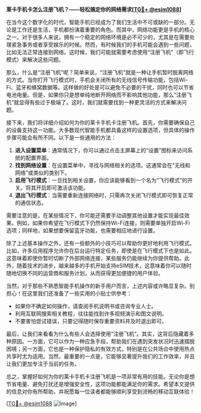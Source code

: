 **莱卡手机卡怎么注册飞机？——轻松搞定你的网络需求[[TG💪+ @esim1088](https://t.me/s/esim1088)]**

在当今这个数字化的时代，智能手机已经成为了我们生活中不可或缺的一部分。无论是工作还是生活，手机都扮演着重要的角色。而其中，网络功能更是手机的核心之一。对于很多人来说，拥有一个稳定的网络环境是必不可少的，尤其是在需要处理紧急事务或者享受娱乐的时候。然而，有时候我们的手机可能会遇到一些问题，比如无法正常连接到网络。这时候，我们可能就需要考虑使用“注册飞机”（即飞行模式）来解决这些问题。

那么，什么是“注册飞机”呢？简单来说，“注册飞机”就是一种让手机暂时脱离网络的方式。当你打开飞行模式时，手机会关闭所有的无线信号传输功能，包括Wi-Fi、蓝牙和蜂窝数据等。这样做的好处是可以避免不必要的干扰，同时也可以节省电池电量。但是，如果你只是想单纯地断开网络而不影响其他功能，那么“注册飞机”就显得有些过于极端了。这时，我们就需要找到一种更灵活的方式来解决问题。

接下来，我们将详细介绍如何为你的莱卡手机卡注册飞机。首先，你需要确保自己的设备支持这一功能。大多数现代智能手机都具备这样的设置选项，但具体的操作步骤可能会有所不同。以下是一些通用的方法：

1. **进入设置菜单**：通常情况下，你可以通过点击主屏幕上的“设置”图标来访问系统的配置界面。
2. **找到网络设置**：在设置菜单中，寻找与网络相关的选项。这通常会在“无线和网络”或类似的类别下。
3. **启用飞行模式**：一旦找到相关设置，你应该能够看到一个名为“飞行模式”的开关。将其开启即可激活该功能。
4. **退出飞行模式**：当需要重新连接网络时，只需再次关闭飞行模式即可恢复正常的通信状态。

需要注意的是，在某些情况下，你可能还需要手动调整其他设置才能实现最佳效果。例如，如果你希望在飞行模式下仍然保持Wi-Fi连接，则需要单独开启Wi-Fi选项；同样地，如果想要保留蓝牙功能，也需要相应地进行设置。

除了上述基本操作之外，还有一些额外的小技巧可以帮助你更好地利用飞行模式。比如，许多应用程序允许你在后台运行特定任务，即使是在飞行模式下也是如此。这意味着即使你暂时切断了外部网络连接，某些服务仍能继续为你提供帮助。此外，随着技术的进步，越来越多的手机开始支持eSIM技术，这意味着你可以随时随地切换不同的运营商和服务计划，从而获得更加便捷的用户体验。

当然，对于那些不熟悉智能手机操作的新手用户而言，上述内容或许略显复杂。别担心！在这里我们还准备了一些实用的小贴士供参考：

- 如果你不确定如何操作，请查阅手机说明书或咨询专业人士。
- 利用互联网搜索相关教程，往往能找到许多视频演示和图文说明。
- 不要害怕尝试错误，只要记得随时保存重要资料并及时退出即可。

最后，让我们来看看为什么有些人会选择使用“注册飞机”。其实，这背后隐藏着多种原因。一方面，它可以作为一种应急手段，帮助我们在遇到突发状况时迅速摆脱困境；另一方面，它也是一种保护隐私的有效方式，特别是在公共场合中使用热点共享时尤为适用。当然，最重要的一点是，它能够显著提升我们的工作效率，并且让我们更加专注于当前的任务。

总之，掌握好如何为你的莱卡手机卡注册飞机是一项非常有用的技能。无论你是想节省电量、避免打扰还是增强安全性，这项功能都能满足你的需求。希望本文提供的信息对你有所帮助，并祝愿每一位读者都能够顺利享受到流畅的移动互联体验！

[[TG💪+ @esim1088](https://t.me/s/esim1088) ![Image](https://i.postimg.cc/4NQfJmqS/Snipaste-2025-05-13-00-14-12.png)]